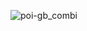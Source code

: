 ![poi-gb_combi](https://user-images.githubusercontent.com/68894295/227721453-650e0256-88d2-453c-94e2-777d02bb4057.png)
